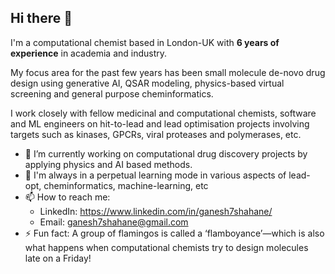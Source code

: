 ## Hi there 👋

I'm a computational chemist based in London-UK with **6 years of experience** in academia and industry.

My focus area for the past few years has been small molecule de-novo drug design using generative AI, QSAR modeling, physics-based virtual screening and general purpose cheminformatics.

I work closely with fellow medicinal and computational chemists, software and ML engineers on hit-to-lead and lead optimisation projects involving targets such as kinases, GPCRs, viral proteases and polymerases, etc.

- 🔭 I’m currently working on computational drug discovery projects by applying physics and AI based methods.
- 🌱 I'm always in a perpetual learning mode in various aspects of lead-opt, cheminformatics, machine-learning, etc
- 📫 How to reach me:
  - LinkedIn: https://www.linkedin.com/in/ganesh7shahane/
  - Email: ganesh7shahane@gmail.com
- ⚡ Fun fact: A group of flamingos is called a ‘flamboyance’—which is also what happens when computational chemists try to design molecules late on a Friday!
